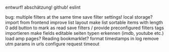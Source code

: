 entwurf! abschätzung!
github!
eslint

bug: multiple filters at the same time
save filter settings! local storage?
import from frontend
improve list layout
make list sortable
items with length 0
add button to mark as read
save filters / provide preconfigured filters
tags importieren
make fields editable
seiten typen erkennen (imdb, youtube etc.)
load amp pages?
Reading bookmarklet?
format timestamps in log
remove utm params in urls
configure request timeout

